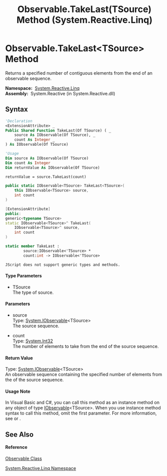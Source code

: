 ﻿---
title: Observable.TakeLast(TSource) Method  (System.Reactive.Linq)
TOCTitle: TakeLast(TSource) Method
ms:assetid: M:System.Reactive.Linq.Observable.TakeLast``1(System.IObservable{``0},System.Int32)
ms:mtpsurl: https://msdn.microsoft.com/en-us/library/Hh212114(v=VS.103)
ms:contentKeyID: 36069812
ms.date: 06/28/2011
mtps_version: v=VS.103
f1_keywords:
- System.Reactive.Linq.Observable.TakeLast``1
dev_langs:
- CSharp
- JScript
- VB
- FSharp
- c++
---

# Observable.TakeLast\<TSource\> Method

Returns a specified number of contiguous elements from the end of an observable sequence.

**Namespace:**  [System.Reactive.Linq](hh211929\(v=vs.103\).md)  
**Assembly:**  System.Reactive (in System.Reactive.dll)

## Syntax

``` vb
'Declaration
<ExtensionAttribute> _
Public Shared Function TakeLast(Of TSource) ( _
    source As IObservable(Of TSource), _
    count As Integer _
) As IObservable(Of TSource)
```

``` vb
'Usage
Dim source As IObservable(Of TSource)
Dim count As Integer
Dim returnValue As IObservable(Of TSource)

returnValue = source.TakeLast(count)
```

``` csharp
public static IObservable<TSource> TakeLast<TSource>(
    this IObservable<TSource> source,
    int count
)
```

``` c++
[ExtensionAttribute]
public:
generic<typename TSource>
static IObservable<TSource>^ TakeLast(
    IObservable<TSource>^ source, 
    int count
)
```

``` fsharp
static member TakeLast : 
        source:IObservable<'TSource> * 
        count:int -> IObservable<'TSource> 
```

``` jscript
JScript does not support generic types and methods.
```

#### Type Parameters

  - TSource  
    The type of source.

#### Parameters

  - source  
    Type: [System.IObservable](https://msdn.microsoft.com/en-us/library/Dd990377)\<TSource\>  
    The source sequence.  

<!-- end list -->

  - count  
    Type: [System.Int32](https://msdn.microsoft.com/en-us/library/td2s409d)  
    The number of elements to take from the end of the source sequence.  

#### Return Value

Type: [System.IObservable](https://msdn.microsoft.com/en-us/library/Dd990377)\<TSource\>  
An observable sequence containing the specified number of elements from the of the source sequence.  

#### Usage Note

In Visual Basic and C\#, you can call this method as an instance method on any object of type [IObservable](https://msdn.microsoft.com/en-us/library/Dd990377)\<TSource\>. When you use instance method syntax to call this method, omit the first parameter. For more information, see [](https://msdn.microsoft.com/en-us/library/Bb384936) or [](https://msdn.microsoft.com/en-us/library/Bb383977).

## See Also

#### Reference

[Observable Class](hh244252\(v=vs.103\).md)

[System.Reactive.Linq Namespace](hh211929\(v=vs.103\).md)

